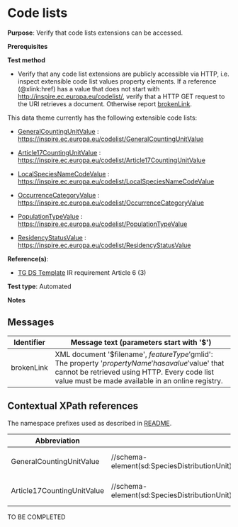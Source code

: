 # Code lists

**Purpose**: Verify that code lists extensions can be accessed.

**Prerequisites**

**Test method**

* Verify that any code list extensions are publicly accessible via HTTP, i.e. inspect extensible code list values property elements. If a reference (@xlink:href) has a value that does not start with http://inspire.ec.europa.eu/codelist/, verify that a HTTP GET request to the URI retrieves a document. Otherwise report [brokenLink](#brokenLink).

This data theme currently has the following extensible code lists:

* [GeneralCountingUnitValue](#GeneralCountingUnitValue) : https://inspire.ec.europa.eu/codelist/GeneralCountingUnitValue

* [Article17CountingUnitValue](#Article17CountingUnitValue) :  https://inspire.ec.europa.eu/codelist/Article17CountingUnitValue

* [LocalSpeciesNameCodeValue](#LocalSpeciesNameCodeValue) : https://inspire.ec.europa.eu/codelist/LocalSpeciesNameCodeValue

* [OccurrenceCategoryValue](#OccurrenceCategoryValue) : https://inspire.ec.europa.eu/codelist/OccurrenceCategoryValue

* [PopulationTypeValue](#PopulationTypeValue) : https://inspire.ec.europa.eu/codelist/PopulationTypeValue

* [ResidencyStatusValue](#ResidencyStatusValue) : https://inspire.ec.europa.eu/codelist/ResidencyStatusValue

**Reference(s)**: 

* [TG DS Template](./README.md#ref_TG_DS_tmpl) IR requirement Article 6 (3)

**Test type**: Automated

**Notes**

## Messages

Identifier  |  Message text (parameters start with '$')
---------------------------------------------------------- | -------------------------------------------------------------------------
brokenLink <a name="brokenLink"/>  |  XML document '$filename', $featureType '$gmlid': The property '$propertyName' has a value '$value' that cannot be retrieved using HTTP. Every code list value must be made available in an online registry. 

## Contextual XPath references

The namespace prefixes used as described in [README](./README.md#namespaces).

Abbreviation                                               |  XPath expression      |Multiplicity   |Voidable
---------------------------------------------------------- | -----------------------|---------------|---------------------------------
GeneralCountingUnitValue <a name ="GeneralCountingUnitValue"></a>	| //schema-element(sd:SpeciesDistributionUnit)//sd:distributionInfo/sd:DistributionInfoType/sd:populationSize/sd:PopulationSizeType/sd:countingUnit/@xlink:href | 1 (The parent is optional) | No
Article17CountingUnitValue <a name ="Article17CountingUnitValue"></a>	| //schema-element(sd:SpeciesDistributionUnit)//sd:distributionInfo/sd:DistributionInfoType/sd:populationSize/sd:PopulationSizeType/sd:countingUnit/@xlink:href | 1 (The parent is optional) | No
TO BE COMPLETED